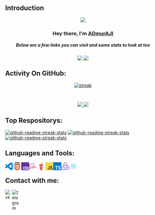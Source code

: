 ## Introduction
<p align="center">
  <img src="https://readme-typing-svg.demolab.com?lines=Hi%20there%2C%20I%27m%20Aleksandr;Frontend%20Developer;3%2B%20years%20of%20experience&font=Fira%20Code&center=true&width=700&height=45&color=fff53a&vCenter=true&pause=1000&size=25" />
</p>

<h3 align="center">Hey there, I'm <a href="https://github.com/ADmurAJI">ADmurAJI</a></h3>
<h5 align="center">Below are a few links you can visit and some stats to look at too</h5>

<p align="center">
  <img align="center" src="https://komarev.com/ghpvc/?username=ADmurAJI" />
  <img align="center" src="https://www.codewars.com/users/ADmurAJI/badges/micro" />
</p>

## Activity On GitHub:
<p align="center">
  <a href="https://github.com/ADmurAJI">      
<img title="stats" alt="streak" src="https://github-readme-streak-stats.herokuapp.com/?user=ADmurAJI&theme=dark&hide_border=true&stroke=f53b3b"/>
</a> 
</p>

<br/>

<p align="center">
  <a href="https://github.com/ADmurAJI/github-readme-stats">
    <img
      height="150"
      src="https://github-readme-stats.vercel.app/api?username=ADmurAJI&count_private=true&show_icons=true&custom_title=ADmurAJI's%20Github%20Status&hide=issues&theme=dark&hide_border=true&stroke=f53b3b"
    />
   </a>

  <a href="https://github.com/likezninjaz/github-readme-stats">
    <img
      height="150"
      src="https://github-readme-stats.vercel.app/api/top-langs/?username=ADmurAJI&layout=compact&theme=dark&hide_border=true&stroke=f53b3b" />
  </a>  
</p>

## Top Respositorys:
  <p align="left">
     <a href="https://github.com/ADmurAJI/github-search"><img width="278" src="https://denvercoder1-github-readme-stats.vercel.app/api/pin/?username=ADmurAJI&repo=github-search&theme=react&bg_color=1F222E&title_color=F8D866&hide_border=true&icon_color=F8D866&show_icons=false" alt="github-readme-streak-stats"></a>
    <a href="https://github.com/ADmurAJI/todo-list-react-redux-ts"><img width="278" src="https://denvercoder1-github-readme-stats.vercel.app/api/pin/?username=ADmurAJI&repo=todo-list-react-redux-ts&theme=react&bg_color=1F222E&title_color=F8D866&hide_border=true&icon_color=F8D866&show_icons=false" alt="github-readme-streak-stats"></a>
   <a href="https://github.com/ADmurAJI/Bank"><img width="278" src="https://denvercoder1-github-readme-stats.vercel.app/api/pin/?username=ADmurAJI&repo=Bank&theme=react&bg_color=1F222E&title_color=F8D866&hide_border=true&icon_color=F8D866&show_icons=false" alt="github-readme-streak-stats"></a>
  </p>

## Languages and Tools:
<img align="left" width="26px" src="https://raw.githubusercontent.com/github/explore/80688e429a7d4ef2fca1e82350fe8e3517d3494d/topics/visual-studio-code/visual-studio-code.png" alt="visual-studio-code"/>
<img align="left" width="26px" src="https://raw.githubusercontent.com/github/explore/80688e429a7d4ef2fca1e82350fe8e3517d3494d/topics/html/html.png" alt="html"/>
<img align="left" width="26px" src="https://raw.githubusercontent.com/github/explore/80688e429a7d4ef2fca1e82350fe8e3517d3494d/topics/css/css.png" alt="css"/>
<img align="left" width="26px" src="https://raw.githubusercontent.com/github/explore/80688e429a7d4ef2fca1e82350fe8e3517d3494d/topics/sass/sass.png" alt="sass"/>
<img align="left" width="26px" src="https://raw.githubusercontent.com/github/explore/80688e429a7d4ef2fca1e82350fe8e3517d3494d/topics/gulp/gulp.png" alt="gulp"/>
<img align="left" width="26px" src="https://raw.githubusercontent.com/github/explore/80688e429a7d4ef2fca1e82350fe8e3517d3494d/topics/javascript/javascript.png" alt="javascript"/>
<img align="left" width="26px" src="https://raw.githubusercontent.com/github/explore/80688e429a7d4ef2fca1e82350fe8e3517d3494d/topics/typescript/typescript.png" alt="typescript"/>
<img align="left" width="26px" src="https://raw.githubusercontent.com/github/explore/80688e429a7d4ef2fca1e82350fe8e3517d3494d/topics/redux/redux.png" alt="redux"/>
<img align="left" width="26px" src="https://raw.githubusercontent.com/github/explore/80688e429a7d4ef2fca1e82350fe8e3517d3494d/topics/react/react.png" alt="react"/>

<br/>

## Contact with me: 
[<img align="left" width="22px" src="https://www.svgrepo.com/show/349554/vk.svg" alt="vk"/>][VK]
[<img align="left" width="22px" src="https://www.svgrepo.com/show/354443/telegram.svg" alt="telegram"/>][TG]

<br/>
    
[VK]:https://vk.com/dr.falkone
[TG]:https://t.me/dr_falkone
[IN]:https://www.linkedin.com/in/aleksandr-zaytsev-182b5b260/
